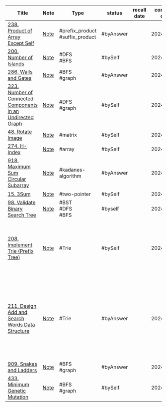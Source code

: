 
| Title                                                                                                                                              | Note                                                                        | Type                            | status    | recall date | complete date | Time complexity                                                                           | Space complexity                                                                                                           |
| -------------------------------------------------------------------------------------------------------------------------------------------------- | --------------------------------------------------------------------------- | ------------------------------- | --------- | ----------- | ------------- | ----------------------------------------------------------------------------------------- | -------------------------------------------------------------------------------------------------------------------------- |
| [238. Product of Array Except Self](https://leetcode.com/problems/product-of-array-except-self/)                                                   | [Note](questions/238-Product-of-Array-Except-Self)                          | #prefix_product #suffix_product | #byAnswer |             | 2024/10/28    |                                                                                           |                                                                                                                            |
| [200. Number of Islands](https://leetcode.com/problems/number-of-islands/)                                                                         | [Note](questions/200-Number-of-Islands)                                     | #DFS<br>#BFS                    | #bySelf   |             | 2024/10/28    |                                                                                           |                                                                                                                            |
| [286. Walls and Gates](https://leetcode.com/problems/walls-and-gates/)                                                                             | [Note](questions/286-Walls-and-Gates)                                       | #BFS<br>#graph                  | #byAnswer |             | 2024/10/29    |                                                                                           |                                                                                                                            |
| [323. Number of Connected Components in an Undirected Graph](https://leetcode.com/problems/number-of-connected-components-in-an-undirected-graph/) | [Note](questions/323-Number-of-Connected-Components-in-an-Undirected-Graph) | #DFS<br>#graph                  | #bySelf   |             | 2024/10/30    |                                                                                           |                                                                                                                            |
| [48. Rotate Image](https://leetcode.com/problems/rotate-image/)                                                                                    | [Note](questions/48-Rotate-Image)                                           | #matrix                         | #bySelf   |             | 2024/11/01    | O(n)                                                                                      | O(1)                                                                                                                       |
| [274. H-Index](https://leetcode.com/problems/h-index/)                                                                                             | [Note](questions/274-H-Index)                                               | #array                          | #bySelf   |             | 2024/11/03    | O(n)                                                                                      | O(1)                                                                                                                       |
| [918. Maximum Sum Circular Subarray](https://leetcode.com/problems/maximum-sum-circular-subarray/)                                                 | [Note](918-Maximum-Sum-Circular-Subarray)                                   | #kadanes-algorithm              | #byAnswer |             | 2024/11/06    | O(n)                                                                                      | O(1)                                                                                                                       |
| [15. 3Sum](https://leetcode.com/problems/3sum/)                                                                                                    | [Note]()                                                                    | #two-pointer                    | #bySelf   |             | 2024/11/06    | O(**$n^2$**)                                                                              | O(n)                                                                                                                       |
| [98. Validate Binary Search Tree](https://leetcode.com/problems/validate-binary-search-tree/)                                                      | [Note](98-Validate-Binary-Search-Tree)                                      | #BST<br>#DFS<br>#BFS            | #byself   |             | 2024/11/15    | O(n)                                                                                      | O(n)                                                                                                                       |
| [208. Implement Trie (Prefix Tree)](https://leetcode.com/problems/implement-trie-prefix-tree/)                                                     | [Note](208-Implement-Trie-(Prefix-Tree))                                    | #Trie                           | #bySelf   |             | 2024/11/15    | Insert:O(n)<br>n is the length of key<br>Search:O(n)<br>n is the length of searching word | Insert:(n)<br>n is the length of key<br>Search:O(n)<br>n is the length of searching word                                   |
| [211. Design Add and Search Words Data Structure](https://leetcode.com/problems/design-add-and-search-words-data-structure/)                       | [Note](211-Design-Add-and-Search-Words-Data-Structure)                      | #Trie                           | #byAnswer |             | 2024/11/16    | 1. O(n) for normal case<br>2. O(n*m) for case contains "."                                | 1. search O(1) for normal case<br>2. search O(n) for case which contains '.' because needs to reach the longest tree level |
| [909. Snakes and Ladders](https://leetcode.com/problems/snakes-and-ladders/)                                                                       | [Note](909-Snakes-and-Ladders)                                              | #BFS<br>#graph                  | #byAnswer |             | 2024/11/19    | O(**$n^2$**)                                                                              | O(**$n^2$**)                                                                                                               |
| [433. Minimum Genetic Mutation](https://leetcode.com/problems/minimum-genetic-mutation/)                                                           | [Note]()                                                                    | #BFS<br>#graph                  | #bySelf   |             | 2024/11/21    | O                                                                                         |                                                                                                                            |

